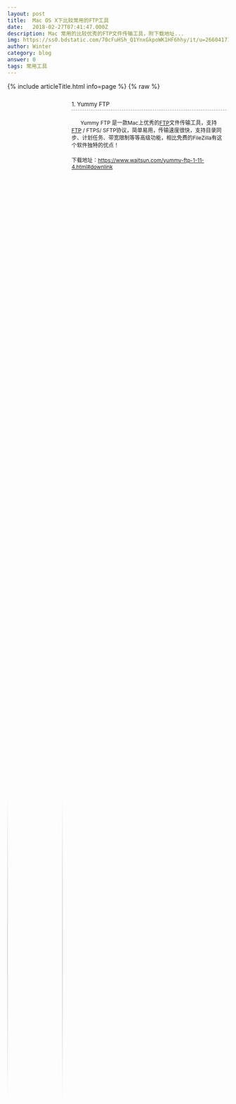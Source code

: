 ```yaml
---
layout: post
title:  Mac OS X下比较常用的FTP工具
date:   2018-02-27T07:41:47.000Z
description: Mac 常用的比较优秀的FTP文件传输工具，附下载地址...
img: https://ss0.bdstatic.com/70cFuHSh_Q1YnxGkpoWK1HF6hhy/it/u=2660417187,2446396535&fm=27&gp=0.jpg
author: Winter
category: blog
answer: 0
tags: 常用工具
---
```

<div class="article-root">
  <div class="article">
    {% include articleTitle.html info=page %}
    {% raw %}
    <div class="article-content"><section class="96edit" label="Powered by bj.96weixin.com" style="font-size:16px;"><section class="editor"><section><section style="width: 25%; border-radius: 50%; display: inline-block; box-sizing: border-box;" data-width="25%"><p style="margin:0px; padding:0px;"><img src="https://ss0.bdstatic.com/70cFvHSh_Q1YnxGkpoWK1HF6hhy/it/u=3401317259,2304800225&amp;fm=27&amp;gp=0.jpg" style="width: 100%; border-radius: 50%;" id="1483082590162" width="" height="" border="0" vspace="0" title="" alt="" data-width="100%"></p></section><section style="display: inline-block;vertical-align:top;width:70%;margin-left:4%;" data-width="70%"><p style="border-bottom:1px dashed rgb(150,150,150);padding:10px 0px 5px;font-size:14px;"><span style="font-size: 13px;">1. Yummy FTP</span></p><p style="font-size:12px;padding:5px 0px 0px;">&nbsp; &nbsp; &nbsp; Yummy FTP&nbsp;是一款Mac上优秀的<a data-cke-saved-href="https://www.waitsun.com/tag/ftp" href="https://www.waitsun.com/tag/ftp" title="View all posts in FTP" target="_blank">FTP</a>文件传输工具，支持<a data-cke-saved-href="https://www.waitsun.com/tag/ftp" href="https://www.waitsun.com/tag/ftp" title="View all posts in FTP" target="_blank">FTP</a>&nbsp;/ FTPS/ SFTP协议，简单易用，传输速度很快，支持目录同步、计划任务、带宽限制等等高级功能，相比免费的FileZilla有这个软件独特的优点！</p><p style="font-size:12px;padding:5px 0px 0px;">下载地址：<a href="https://www.waitsun.com/yummy-ftp-1-11-4.html#downlink" target="_self">https://www.waitsun.com/yummy-ftp-1-11-4.html#downlink</a></p></section></section></section><p><br></p><section class="editor"><section><section style="width: 25%; border-radius: 50%; display: inline-block; box-sizing: border-box;" data-width="25%"><p style="margin:0px; padding:0px;"><img src="https://images.sftcdn.net/images/t_optimized,f_auto/p/80cafe0c-9b21-11e6-9141-00163ec9f5fa/3437158256/fugu-logo.png" style="width: 100%; border-radius: 50%;" id="1483082590162" width="" height="" border="0" vspace="0" title="" alt="" data-width="100%"></p></section><section style="display: inline-block;vertical-align:top;width:70%;margin-left:4%;" data-width="70%"><p style="border-bottom:1px dashed rgb(150,150,150);padding:10px 0px 5px;font-size:14px;"><span style="font-size: 13px;">2. Fugo</span></p><p style="font-size:12px;padding:5px 0px 0px;">&nbsp; &nbsp; &nbsp; <span style="color: rgb(33, 33, 33); font-family: arial, sans-serif; white-space: pre-wrap;">Fugu提供了命令行安全文件传输（SFTP）的接口。整个应用程序经过加密，可让您以完全安全的方式上传和下载文件。

Fugu提供了一个界面，如果不是一个简单的话，它与大多数FTP客户端类似。您可以浏览您的目录，拖放文件和预览图像。 Fugu包含完整的目录上传和历史记录。</span></p><p style="font-size:12px;padding:5px 0px 0px;"><br></p><p style="font-size:12px;padding:5px 0px 0px;"><span style="color:#212121;font-family:arial, sans-serif">下载地址：<a href="https://fugu.en.softonic.com/mac#app-softonic-review" target="_self">https://fugu.en.softonic.com/mac#app-softonic-review</a></span></p></section></section></section><p><br></p><section class="editor"><section><section style="width: 25%; border-radius: 50%; display: inline-block; box-sizing: border-box;" data-width="25%"><p style="margin:0px; padding:0px;"><img src="https://www.waitsun.com/wp-content/uploads/2015/05/6c2958de5e2295b-320x320.png" style="width: 100%; border-radius: 50%;" id="1483082590162" width="" height="" border="0" vspace="0" title="" alt="" data-width="100%"></p></section><section style="display: inline-block;vertical-align:top;width:70%;margin-left:4%;" data-width="70%"><p style="border-bottom:1px dashed rgb(150,150,150);padding:10px 0px 5px;font-size:14px;"><span style="font-size: 13px;">3. Transmit</span></p><p style="font-size:12px;padding:5px 0px 0px;">&nbsp; &nbsp; &nbsp; Transmit 是一款 Mac 上的 FTP 客户端，站长认为Transmit 是 Mac 上最好用的FTP工具，无论在界面还是用户体验上做的都很好，支持连接历史记录、喜爱列表、双栏浏览、连接为本地磁盘等，除了FTP协议外，还支持SFTP、亚马逊的S3、WebDAV等协议，连接和文件传输速度都很快，非常不错, Mac 上首选的 FTP 客户端！</p><p style="font-size:12px;padding:5px 0px 0px;"><br></p><p style="font-size:12px;padding:5px 0px 0px;">下载地址：<a href="https://www.waitsun.com/transmit-5-0-5.html" target="_self" _href="https://www.waitsun.com/transmit-5-0-5.html">https://www.waitsun.com/transmit-5-0-5.html</a></p></section></section></section><p><br></p></section></div>
    {% endraw %}
  </div>
  <p class="winter_mark">第48篇《Mac OS X下比较常用的FTP工具》来自Winter(https://github.com/aiyld/aiyld.github.io)的站点</p>
  <div class="discuss-wrapper">
    {% include discussTitle.html info=page %}
    {% raw %}
    
    {% endraw %}
  </div>
<div>
